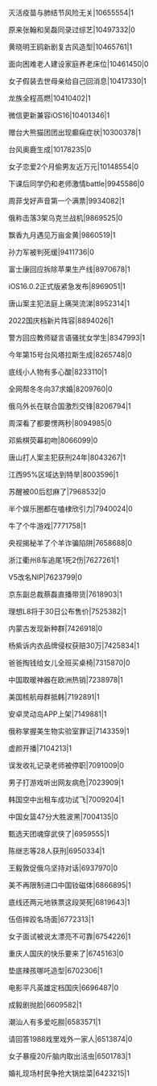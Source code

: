 灭活疫苗与肺结节风险无关|10655554|1

原来张翰和吴磊同录过综艺|10497332|0

黄晓明王鸥新剧复古风造型|10465761|1

面向困难老人建设家庭养老床位|10461450|0

女子假装去世母亲给自己回消息|10417330|1

龙族全程高燃|10410402|1

微信更新兼容iOS16|10401346|1

赠台大熊猫团团出现癫痫症状|10300378|1

台风奥鹿生成|10178235|0

女子恋爱2个月偷男友近万元|10148554|0

下课后同学仍和老师激情battle|9945586|0

周菲戈好声音第一个满票|9934082|1

俄称击落3架乌克兰战机|9869525|0

飘香九月遇见万亩金黄|9860519|1

孙力军被判死缓|9411736|0

富士康回应拆除苹果生产线|8970678|1

iOS16.0.2正式版紧急发布|8969051|1

唐山案主犯法庭上痛哭流涕|8952314|1

2022国庆档新片阵容|8894026|1

警方回应教师疑言语骚扰女学生|8347993|1

今年第15号台风塔拉斯生成|8265748|0

底线小人物有多心酸|8233110|1

全网帮冬冬向37求婚|8209760|0

俄乌外长在联合国激烈交锋|8206794|1

周深看了都要愣两秒|8094985|0

邓紫棋荧幕初吻|8066099|0

唐山打人案主犯获刑24年|8043267|1

江西95%区域达到特旱|8003596|1

苏醒被00后怼麻了|7968532|0

半个娱乐圈都在嗑棣欣引力|7940024|0

牛了个牛游戏|7771758|1

央视揭秘羊了个羊诈骗陷阱|7658688|0

浙江衢州8车追尾1死2伤|7627261|1

V5改名NIP|7623799|0

京东副总裁蔡磊直播带货|7618903|1

理想L8将于30日公布售价|7525382|1

内蒙古发现新种群|7426918|0

杨紫诉内衣品牌侵权获赔30万|7425834|1

爸爸掏钱给女儿全班买桌椅|7315870|0

中国取暖神器在欧洲热销|7238978|1

美国核航母群抵韩|7192891|1

安卓灵动岛APP上架|7149881|1

俄称掌握美生物实验室罪证|7143359|1

虚颜开播|7104213|1

误发收礼记录老师被停职|7091009|0

男子打游戏听出网友病危|7023909|1

韩国空中出租车成功试飞|7009204|1

中国女篮47分大胜波黑|7004135|0

甄选天团魂穿武侠了|6959555|1

陈继志等28人获刑|6950334|1

王毅敦促俄乌坚持对话|6937970|0

美不再限制进口中国钕磁体|6866895|1

底线还两元地铁票这段哭死|6819643|1

伍佰摔跤名场面|6772313|1

女子面试被说太漂亮不可靠|6754226|1

重庆人国庆的快乐要来了|6745163|0

垫底辣孩哪吒造型|6702306|1

电影平凡英雄定档国庆|6696487|0

成毅剧抛脸|6609582|1

潮汕人有多爱吃朥|6583571|1

请回答1988戏里戏外一家人|6513874|0

女子暴瘦20斤脑内取出活虫|6501783|1

婚礼现场村民争抢大锅烩菜|6423215|1

